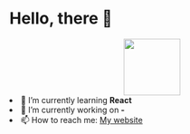 <!--
**nocommentnick10/nocommentnick10** is a ✨ _special_ ✨ repository because its `README.md` (this file) appears on your GitHub profile.

Here are some ideas to get you started:

- 🔭 I’m currently working on ...
- 🌱 I’m currently learning ...
- 👯 I’m looking to collaborate on ...
- 🤔 I’m looking for help with ...
- 💬 Ask me about ...
- 📫 How to reach me: ...
- 😄 Pronouns: ...
- ⚡ Fun fact: ...
-->

# Hello, there 👋

<div id="header" align="center">
  <img src="https://media.giphy.com/media/du3J3cXyzhj75IOgvA/giphy.gif" width="100"/>
</div>

<div id="badges" align="center">
  <img src="https://komarev.com/ghpvc/?username=nocommentnick10&style=flat-square&color=blue" alt=""/>
</div

  
  - 🌱 I’m currently learning <b> React </b> <br>
  - 🔭 I’m currently working on <b> - </b> <br>
  - 📫 How to reach me: <a href="https://kalinovne.ru/"> My website </a>
